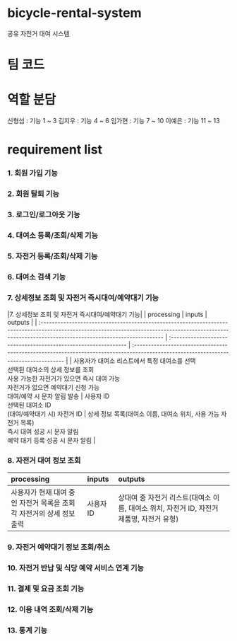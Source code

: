 # bicycle-rental-system

공유 자전거 대여 시스템

# 팀 코드

# 역할 분담

신형섭 : 기능 1 ~ 3
김지우 : 기능 4 ~ 6
임가현 : 기능 7 ~ 10
이예은 : 기능 11 ~ 13

# requirement list

### 1. 회원 가입 기능

### 2. 회원 탈퇴 기능

### 3. 로그인/로그아웃 기능

### 4. 대여소 등록/조회/삭제 기능

### 5. 자전거 등록/조회/삭제 기능

### 6. 대여소 검색 기능

### 7. 상세정보 조회 및 자전거 즉시대여/예약대기 기능

|<td colspan="3">7. 상세정보 조회 및 자전거 즉시대여/예약대기 기능</td>|
| processing | inputs | outputs |
| :------------------------------------------------------------------------------------------------------------------------------------------------------------------------------------------------------- | :-------------------------------------------------------------- | :----------------------------------------------------------------------------------------------------------------------------------- |
| 사용자가 대여소 리스트에서 특정 대여소를 선택 <br>선택된 대여소의 상세 정보를 조회 <br>사용 가능한 자전거가 있으면 즉시 대여 가능 <br>자전거가 없으면 예약대기 신청 가능 <br>대여/예약 시 문자 알림 발송 | 사용자 ID <br>선택된 대여소 ID <br>(대여/예약대기 시) 자전거 ID | 상세 정보 목록(대여소 이름, 대여소 위치, 사용 가능 자전거 목록) <br>즉시 대여 성공 시 문자 알림 <br>예약 대기 등록 성공 시 문자 알림 |

### 8. 자전거 대여 정보 조회

| processing                                                                | inputs    | outputs                                                                                  |
| :------------------------------------------------------------------------ | :-------- | :--------------------------------------------------------------------------------------- |
| 사용자가 현재 대여 중인 자전거 목록을 조회 <br>각 자전거의 상세 정보 출력 | 사용자 ID | 상대여 중 자전거 리스트(대여소 이름, 대여소 위치, 자전거 ID, 자전거 제품명, 자전거 유형) |

### 9. 자전거 예약대기 정보 조회/취소

### 10. 자전거 반납 및 식당 예약 서비스 연계 기능

### 11. 결제 및 요금 조회 기능

### 12. 이용 내역 조회/삭제 기능

### 13. 통계 기능

